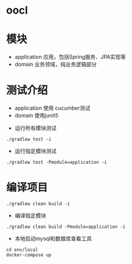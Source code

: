 # oocl

# 模块

- application 应用，包括Spring服务、JPA实现等
- domain 业务领域，纯业务逻辑部分

# 测试介绍

- application 使用 cucumber测试
- domain 使用junit5

* 运行所有模块测试

```shell
./gradlew test -i
```

* 运行指定模块测试

```shell
./gradlew test -Pmodule=application -i
```

# 编译项目

```shell
./gradlew clean build -i
```

* 编译指定模块

```shell
./gradlew clean build -Pmodule=application -i
```

* 本地启动mysql和数据库查看工具

```shell
cd env/local
docker-compose up
```
